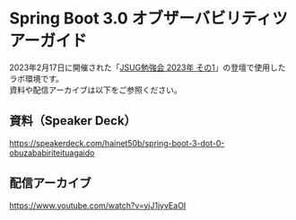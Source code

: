 # Spring Boot 3.0 オブザーバビリティツアーガイド
2023年2月17日に開催された「[JSUG勉強会 2023年 その1](https://jsug.doorkeeper.jp/events/151317)」の登壇で使用したラボ環境です。  
資料や配信アーカイブは以下をご参照ください。

## 資料（Speaker Deck）
https://speakerdeck.com/hainet50b/spring-boot-3-dot-0-obuzababiriteituagaido

## 配信アーカイブ
https://www.youtube.com/watch?v=yjJ1jyvEaOI
